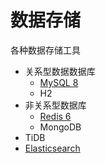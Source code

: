 # 数据存储

各种数据存储工具

* 关系型数据数据库
  * [MySQL 8](数据存储/MySQL8/)
  * H2
* 非关系型数据库
  * [Redis 6](数据存储/Redis6/)
  * MongoDB
* TiDB
* [Elasticsearch](数据存储/Elasticsearch/)